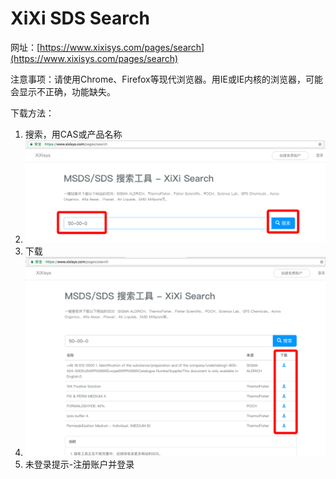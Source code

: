 # **XiXi SDS Search**

网址：[https://www.xixisys.com/pages/search](https://www.xixisys.com/pages/search)

注意事项：请使用Chrome、Firefox等现代浏览器。用IE或IE内核的浏览器，可能会显示不正确，功能缺失。

下载方法：

1. 搜索，用CAS或产品名称
2. ![](/assets/xixi-sds-search.png)
3. 下载
4. ![](/assets/xixi-sds-search-download)
5. 未登录提示-注册账户并登录



